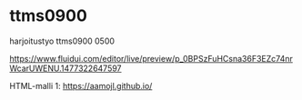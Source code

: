 # ttms0900
harjoitustyo ttms0900 0500


https://www.fluidui.com/editor/live/preview/p_0BPSzFuHCsna36F3EZc74nrWcarUWENU.1477322647597

HTML-malli 1: https://aamojl.github.io/
